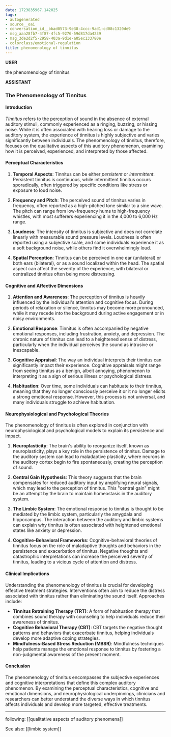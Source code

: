 ```yaml
---
date: 1723835967.142025
tags:
- autogenerated
- source__oai
- conversation_id__bbad0573-9e38-4ccc-9ad1-cd08c1320de9
- msg_aaa28fb7-4f87-4fc5-9276-59d817da4239
- msg_3de2d2f5-2958-403a-9d1e-a05ec133780e
- colorclass/emotional-regulation
title: phenomenology of tinnitus
---
```


**USER**

the phenomenology of tinnitus


**ASSISTANT**

### The Phenomenology of Tinnitus

#### Introduction

*Tinnitus* refers to the perception of sound in the absence of external auditory stimuli, commonly experienced as a ringing, buzzing, or hissing noise. While it is often associated with hearing loss or damage to the auditory system, the experience of tinnitus is highly subjective and varies significantly between individuals. The phenomenology of tinnitus, therefore, focuses on the qualitative aspects of this auditory phenomenon, examining how it is perceived, experienced, and interpreted by those affected.

#### Perceptual Characteristics

1. **Temporal Aspects**: Tinnitus can be either *persistent* or *intermittent*. Persistent tinnitus is continuous, while intermittent tinnitus occurs sporadically, often triggered by specific conditions like stress or exposure to loud noise.

2. **Frequency and Pitch**: The perceived sound of tinnitus varies in frequency, often reported as a high-pitched tone similar to a sine wave. The pitch can range from low-frequency hums to high-frequency whistles, with most sufferers experiencing it in the 4,000 to 6,000 Hz range.

3. **Loudness**: The intensity of tinnitus is subjective and does not correlate linearly with measurable sound pressure levels. Loudness is often reported using a subjective scale, and some individuals experience it as a soft background noise, while others find it overwhelmingly loud.

4. **Spatial Perception**: Tinnitus can be perceived in one ear (unilateral) or both ears (bilateral), or as a sound localized within the head. The spatial aspect can affect the severity of the experience, with bilateral or centralized tinnitus often being more distressing.

#### Cognitive and Affective Dimensions

1. **Attention and Awareness**: The perception of tinnitus is heavily influenced by the individual's attention and cognitive focus. During periods of relaxation or silence, tinnitus may become more pronounced, while it may recede into the background during active engagement or in noisy environments.

2. **Emotional Response**: Tinnitus is often accompanied by negative emotional responses, including frustration, anxiety, and depression. The chronic nature of tinnitus can lead to a heightened sense of distress, particularly when the individual perceives the sound as intrusive or inescapable.

3. **Cognitive Appraisal**: The way an individual interprets their tinnitus can significantly impact their experience. Cognitive appraisals might range from seeing tinnitus as a benign, albeit annoying, phenomenon to interpreting it as a sign of serious illness or psychological distress.

4. **Habituation**: Over time, some individuals can habituate to their tinnitus, meaning that they no longer consciously perceive it or it no longer elicits a strong emotional response. However, this process is not universal, and many individuals struggle to achieve habituation.

#### Neurophysiological and Psychological Theories

The phenomenology of tinnitus is often explored in conjunction with neurophysiological and psychological models to explain its persistence and impact.

1. **Neuroplasticity**: The brain's ability to reorganize itself, known as neuroplasticity, plays a key role in the persistence of tinnitus. Damage to the auditory system can lead to maladaptive plasticity, where neurons in the auditory cortex begin to fire spontaneously, creating the perception of sound.

2. **Central Gain Hypothesis**: This theory suggests that the brain compensates for reduced auditory input by amplifying neural signals, which may lead to the perception of tinnitus. This "central gain" might be an attempt by the brain to maintain homeostasis in the auditory system.

3. **The Limbic System**: The emotional response to tinnitus is thought to be mediated by the limbic system, particularly the amygdala and hippocampus. The interaction between the auditory and limbic systems can explain why tinnitus is often associated with heightened emotional states like anxiety or depression.

4. **Cognitive-Behavioral Frameworks**: Cognitive-behavioral theories of tinnitus focus on the role of maladaptive thoughts and behaviors in the persistence and exacerbation of tinnitus. Negative thoughts and catastrophic interpretations can increase the perceived severity of tinnitus, leading to a vicious cycle of attention and distress.

#### Clinical Implications

Understanding the phenomenology of tinnitus is crucial for developing effective treatment strategies. Interventions often aim to reduce the distress associated with tinnitus rather than eliminating the sound itself. Approaches include:

- **Tinnitus Retraining Therapy (TRT)**: A form of habituation therapy that combines sound therapy with counseling to help individuals reduce their awareness of tinnitus.
- **Cognitive Behavioral Therapy (CBT)**: CBT targets the negative thought patterns and behaviors that exacerbate tinnitus, helping individuals develop more adaptive coping strategies.
- **Mindfulness-Based Stress Reduction (MBSR)**: Mindfulness techniques help patients manage the emotional response to tinnitus by fostering a non-judgmental awareness of the present moment.

#### Conclusion

The phenomenology of tinnitus encompasses the subjective experiences and cognitive interpretations that define this complex auditory phenomenon. By examining the perceptual characteristics, cognitive and emotional dimensions, and neurophysiological underpinnings, clinicians and researchers can better understand the diverse ways in which tinnitus affects individuals and develop more targeted, effective treatments.


---


following: [[qualitative aspects of auditory phenomena]]

See also: [[limbic system]]